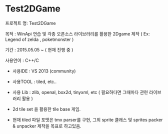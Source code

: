 # Test2DGame

프로젝트 명: Test2DGame

목적 : WinApi 연습 및 각종 오픈소스 라이브러리를 활용한 2Dgame 제작 ( Ex: Legend of zelda , poketmonster )
      

기간 : 2015.05.05 ~ ( 현재 진행 중 )

사용언어 : C++/C

* 사용IDE : VS 2013 (community)
* 사용TOOL : tiled, etc..
* 사용 Lib : zlib, openal, box2d, tinyxml, etc ( 필요하다면 그때마다 관련 라이브러리 활용 )

* 2d tile set 을 활용한 tile base 게임.
* 현재 tiled 파일 포맷은 tmx parser를 구현, 그외 sprite 클래스 및 sprites packer & unpacker 제작을 목표로 하고있음.
